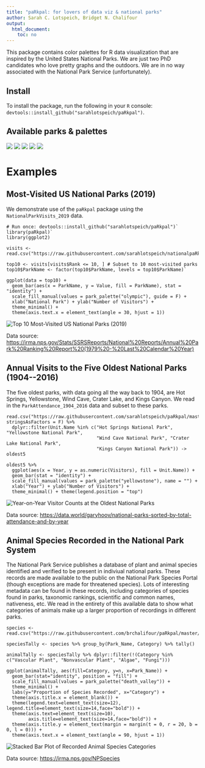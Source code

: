 ```yaml
---
title: "paRkpal: for lovers of data viz & national parks"
author: Sarah C. Lotspeich, Bridget N. Chalifour
output:
  html_document:
    toc: no
---
```


This package contains color palettes for R data visualization that are inspired by the United States National Parks. We are just two PhD candidates who love pretty graphs and the outdoors. We are in no way associated with the National Park Service (unfortunately). 

## Install
To install the package, run the following in your `R` console: `devtools::install_github("sarahlotspeich/paRkpal")`. 

## Available parks & palettes 

![](images/palettes1.png)
![](images/palettes2.png)
![](images/palettes3.png)
![](images/palettes4.png)
![](images/palettes5.png)

# Examples
## Most-Visited US National Parks (2019)

We demonstrate use of the `paRkpal` package using the `NationalParkVisits_2019` data.

```{r}
# Run once: devtools::install_github("sarahlotspeich/paRkpal")`
library(paRkpal)`
library(ggplot2)

visits <- read.csv("https://raw.githubusercontent.com/sarahlotspeich/nationalpaRkpalettes/master/data/NationalParkVisits_2019.csv")

top10 <- visits[visits$Rank <= 10, ] # Subset to 10 most-visited parks 
top10$ParkName <- factor(top10$ParkName, levels = top10$ParkName)`

ggplot(data = top10) + 
  geom_bar(aes(x = ParkName, y = Value, fill = ParkName), stat = "identity") + 
  scale_fill_manual(values = park_palette("olympic"), guide = F) + 
  xlab("National Park") + ylab("Number of Visitors") + 
  theme_minimal() +
  theme(axis.text.x = element_text(angle = 30, hjust = 1))
```

![Top 10 Most-Visited US National Parks (2019)](images/ParkVisitors2019.png)

Data source: https://irma.nps.gov/Stats/SSRSReports/National%20Reports/Annual%20Park%20Ranking%20Report%20(1979%20-%20Last%20Calendar%20Year)


## Annual Visits to the Five Oldest National Parks (1904--2016)

The five oldest parks, with data going all the way back to 1904, are Hot Springs, Yellowstone, Wind Cave, Crater Lake, and Kings Canyon. We read in the `ParkAttendance_1904_2016` data and subset to these parks.

```{r}
read.csv("https://raw.githubusercontent.com/sarahlotspeich/paRkpal/master/data/ParkAttendance_1904_2016.csv", stringsAsFactors = F) %>% 
  dplyr::filter(Unit.Name %in% c("Hot Springs National Park", "Yellowstone National Park",
                                 "Wind Cave National Park", "Crater Lake National Park",
                                 "Kings Canyon National Park")) -> oldest5

oldest5 %>% 
  ggplot(aes(x = Year, y = as.numeric(Visitors), fill = Unit.Name)) + 
  geom_bar(stat = "identity") +
  scale_fill_manual(values = park_palette("yellowstone"), name = "") + 
  xlab("Year") + ylab("Number of Visitors") + 
  theme_minimal() + theme(legend.position = "top")
```

![Year-on-Year Visitor Counts at the Oldest National Parks](images/oldest5.png)

Data source: https://data.world/garyhoov/national-parks-sorted-by-total-attendance-and-by-year


## Animal Species Recorded in the National Park System

The National Park Service publishes a database of plant and animal species identified and verified to be present in indiviual national parks. These records are made available to the public on the National Park Species Portal (though exceptions are made for threatened species). Lots of interesting metadata can be found in these records, including categories of species found in parks, taxonomic rankings, scientific and common names, nativeness, etc. We read in the entirety of this available data to show what categories of animals make up a larger proportion of recordings in different parks.

```{r}
species <- read.csv("https://raw.githubusercontent.com/brchalifour/paRkpal/master/data/species.csv")

speciesTally <- species %>% group_by(Park_Name, Category) %>% tally()

animalTally <- speciesTally %>% dplyr::filter(!(Category %in% c("Vascular Plant", "Nonvascular Plant", "Algae", "Fungi")))
                      
ggplot(animalTally, aes(fill=Category, y=n, x=Park_Name)) + 
  geom_bar(stat="identity", position = "fill") +
  scale_fill_manual(values = park_palette("death_valley")) +
  theme_minimal() +
  labs(y="Proportion of Species Recorded", x="Category") +
  theme(axis.title.x = element_blank()) +
  theme(legend.text=element_text(size=12), legend.title=element_text(size=14,face="bold")) +
  theme(axis.text=element_text(size=10),
        axis.title=element_text(size=14,face="bold")) +
  theme(axis.title.y = element_text(margin = margin(t = 0, r = 20, b = 0, l = 0))) +
  theme(axis.text.x = element_text(angle = 90, hjust = 1))
```

![Stacked Bar Plot of Recorded Animal Species Categories](images/Stacked_Bar_Plot.png)


Data source: https://irma.nps.gov/NPSpecies
